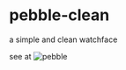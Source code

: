 # pebble-clean
a simple and clean watchface

see at ![pebble](https://apps.getpebble.com/applications/5500b661ab10cb7d96000094)
